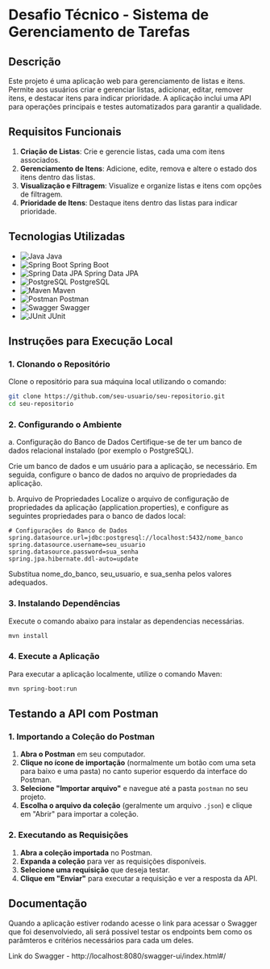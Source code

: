 # Desafio Técnico - Sistema de Gerenciamento de Tarefas

## Descrição

Este projeto é uma aplicação web para gerenciamento de listas e itens. Permite aos usuários criar e gerenciar listas, adicionar, editar, remover itens, e destacar itens para indicar prioridade. A aplicação inclui uma API para operações principais e testes automatizados para garantir a qualidade.

## Requisitos Funcionais

1. **Criação de Listas**: Crie e gerencie listas, cada uma com itens associados.
2. **Gerenciamento de Itens**: Adicione, edite, remova e altere o estado dos itens dentro das listas.
3. **Visualização e Filtragem**: Visualize e organize listas e itens com opções de filtragem.
4. **Prioridade de Itens**: Destaque itens dentro das listas para indicar prioridade.

## Tecnologias Utilizadas

- ![Java](https://img.shields.io/badge/Java-007396?style=flat&logo=java&logoColor=white) Java
- ![Spring Boot](https://img.shields.io/badge/Spring%20Boot-6DB33F?style=flat&logo=springboot&logoColor=white) Spring Boot
- ![Spring Data JPA](https://img.shields.io/badge/Spring%20Data%20JPA-6DB33F?style=flat&logo=spring&logoColor=white) Spring Data JPA
- ![PostgreSQL](https://img.shields.io/badge/PostgreSQL-4169E1?style=flat&logo=postgresql&logoColor=white) PostgreSQL
- ![Maven](https://img.shields.io/badge/Maven-C71A36?style=flat&logo=apachemaven&logoColor=white) Maven
- ![Postman](https://img.shields.io/badge/Postman-FF6C37?style=flat&logo=postman&logoColor=white) Postman
- ![Swagger](https://img.shields.io/badge/Swagger-85EA2D?style=flat&logo=swagger&logoColor=white) Swagger
- ![JUnit](https://img.shields.io/badge/JUnit-25A162?style=flat&logo=junit5&logoColor=white) JUnit


## Instruções para Execução Local

### 1. Clonando o Repositório

Clone o repositório para sua máquina local utilizando o comando:

```bash
git clone https://github.com/seu-usuario/seu-repositorio.git
cd seu-repositorio

```

### 2. Configurando o Ambiente

a. Configuração do Banco de Dados
Certifique-se de ter um banco de dados relacional instalado (por exemplo o PostgreSQL).

Crie um banco de dados e um usuário para a aplicação, se necessário. Em seguida, configure o banco de dados no arquivo de propriedades da aplicação.

b. Arquivo de Propriedades
Localize o arquivo de configuração de propriedades da aplicação (application.properties), e configure as seguintes propriedades para o banco de dados local:

```
# Configurações do Banco de Dados
spring.datasource.url=jdbc:postgresql://localhost:5432/nome_banco
spring.datasource.username=seu_usuario
spring.datasource.password=sua_senha
spring.jpa.hibernate.ddl-auto=update
```
Substitua nome_do_banco, seu_usuario, e sua_senha pelos valores adequados.

### 3. Instalando Dependências

Execute o comando abaixo para instalar as dependencias necessárias.

```bash
mvn install
```

### 4. Execute a Aplicação

Para executar a aplicação localmente, utilize o comando Maven:

```bash
mvn spring-boot:run
```

## Testando a API com Postman

### 1. Importando a Coleção do Postman

1. **Abra o Postman** em seu computador.
2. **Clique no ícone de importação** (normalmente um botão com uma seta para baixo e uma pasta) no canto superior esquerdo da interface do Postman.
3. **Selecione "Importar arquivo"** e navegue até a pasta `postman` no seu projeto.
4. **Escolha o arquivo da coleção** (geralmente um arquivo `.json`) e clique em "Abrir" para importar a coleção.

### 2. Executando as Requisições

1. **Abra a coleção importada** no Postman.
2. **Expanda a coleção** para ver as requisições disponíveis.
3. **Selecione uma requisição** que deseja testar.
4. **Clique em "Enviar"** para executar a requisição e ver a resposta da API.

## Documentação

Quando a aplicação estiver rodando acesse o link para acessar o Swagger que foi desenvolviedo, ali será possivel testar os endpoints bem como os parâmteros e critérios necessários para cada um deles.

Link do Swagger -  http://localhost:8080/swagger-ui/index.html#/





